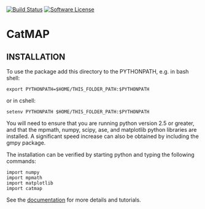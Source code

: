 [![Build Status](https://travis-ci.org/SUNCAT-Center/catmap.svg)](https://travis-ci.org/SUNCAT-Center/catmap)
[![Software License](https://img.shields.io/badge/license-GPLv3-brightgreen.svg?style=flat-square)](COPYING.txt)

# CatMAP

## INSTALLATION

To use the package add this directory to the PYTHONPATH, e.g. in bash
shell:

    export PYTHONPATH=$HOME/THIS_FOLDER_PATH:$PYTHONPATH

or in cshell:

    setenv PYTHONPATH $HOME/THIS_FOLDER_PATH:$PYTHONPATH

You will need to ensure that you are running python version 2.5 or
greater, and that the mpmath, numpy, scipy, ase, and matplotlib python
libraries are installed. A significant speed increase can also be
obtained by including the gmpy package.

The installation can be verified by starting python and typing the
following commands:

    import numpy
    import mpmath
    import matplotlib
    import catmap

See the [documentation](http://catmap.readthedocs.org) for more details
and tutorials.
